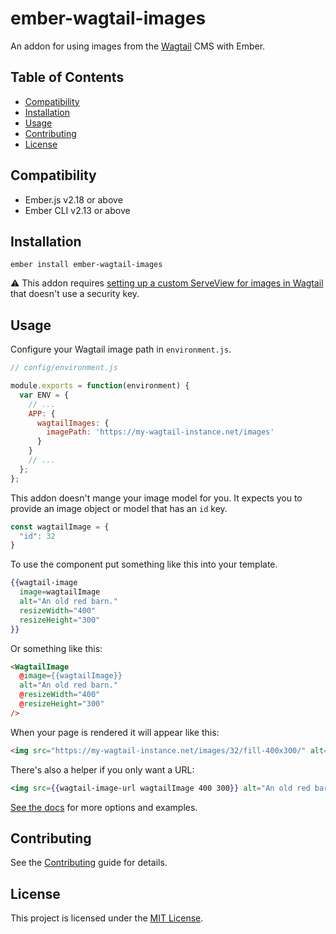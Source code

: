 # ember-wagtail-images

An addon for using images from the [Wagtail](https://wagtail.io/) CMS with Ember.


## Table of Contents

  * [Compatibility](#compatibility)
  * [Installation](#installation)
  * [Usage](#usage)
  * [Contributing](#contributing)
  * [License](#license)


## Compatibility

* Ember.js v2.18 or above
* Ember CLI v2.13 or above


## Installation

```
ember install ember-wagtail-images
```

⚠️ This addon requires [setting up a custom ServeView for images in Wagtail](./docs/setting-up-a-custom-serveview-in-wagtail.md) that doesn't use a security key.


## Usage

Configure your Wagtail image path in `environment.js`.
```js
// config/environment.js

module.exports = function(environment) {
  var ENV = {
    // ...
    APP: {
      wagtailImages: {
        imagePath: 'https://my-wagtail-instance.net/images'
      }
    }
    // ...
  };
};
```

This addon doesn't mange your image model for you. It expects you to provide an image object or model that has an `id` key.
```js
const wagtailImage = {
  "id": 32
}
```

To use the component put something like this into your template.
```hbs
{{wagtail-image
  image=wagtailImage
  alt="An old red barn."
  resizeWidth="400"
  resizeHeight="300"
}}
```

Or something like this:
```html
<WagtailImage
  @image={{wagtailImage}}
  alt="An old red barn."
  @resizeWidth="400"
  @resizeHeight="300"
/>
```

When your page is rendered it will appear like this:
```html
<img src="https://my-wagtail-instance.net/images/32/fill-400x300/" alt="An old red barn.">
```

There's also a helper if you only want a URL:
```hbs
<img src={{wagtail-image-url wagtailImage 400 300}} alt="An old red barn.">
```

[See the docs](./docs/docs.md) for more options and examples.


## Contributing

See the [Contributing](CONTRIBUTING.md) guide for details.


## License

This project is licensed under the [MIT License](LICENSE.md).
